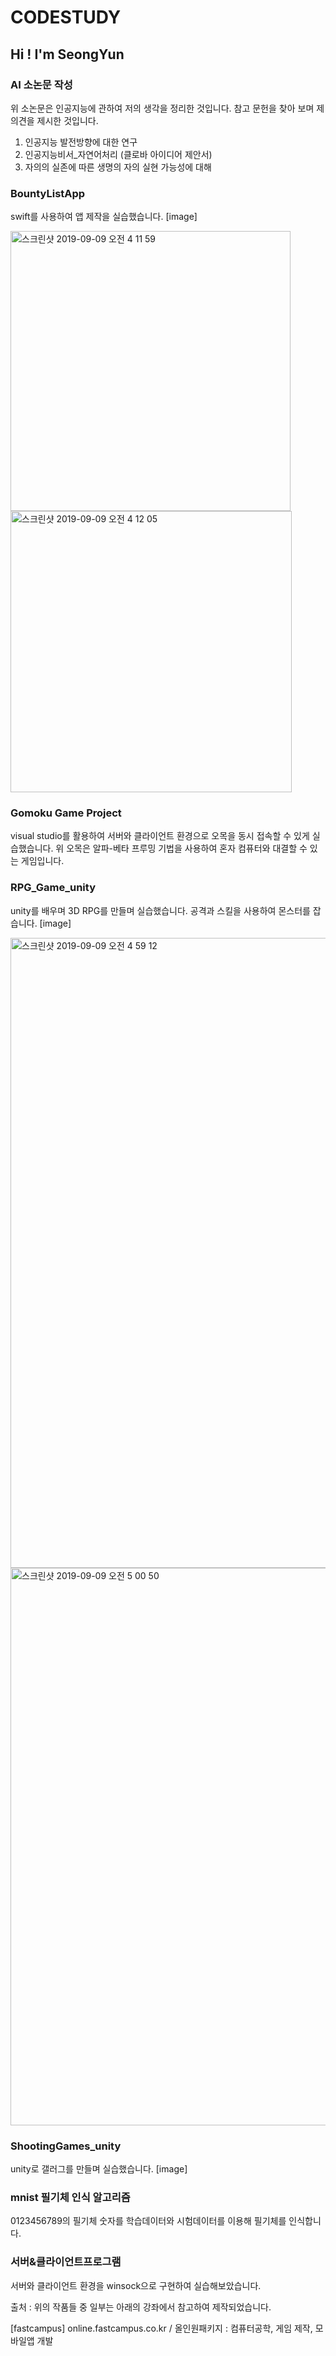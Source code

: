 # CODESTUDY
## Hi ! I'm SeongYun

### AI 소논문 작성

위 소논문은 인공지능에 관하여 저의 생각을 정리한 것입니다. 참고 문헌을 찾아 보며 제 의견을 제시한 것입니다.
1. 인공지능 발전방향에 대한 연구
2. 인공지능비서_자연어처리 (클로바 아이디어 제안서)
3. 자의의 실존에 따른 생명의 자의 실현 가능성에 대해

### BountyListApp

swift를 사용하여 앱 제작을 실습했습니다.
[image]

<img width="448" alt="스크린샷 2019-09-09 오전 4 11 59" src="https://user-images.githubusercontent.com/26242147/64493738-ea6ad580-d2be-11e9-84ef-336edfa455d9.png">

<img width="450" alt="스크린샷 2019-09-09 오전 4 12 05" src="https://user-images.githubusercontent.com/26242147/64493741-f0f94d00-d2be-11e9-99b3-f7ebecf76e2b.png">


### Gomoku Game Project

visual studio를 활용하여 서버와 클라이언트 환경으로 오목을 동시 접속할 수 있게 실습했습니다.
위 오목은 알파-베타 프루밍 기법을 사용하여 혼자 컴퓨터와 대결할 수 있는 게임입니다.

### RPG_Game_unity

unity를 배우며 3D RPG를 만들며 실습했습니다.
공격과 스킬을 사용하여 몬스터를 잡습니다.
[image]

<img width="1008" alt="스크린샷 2019-09-09 오전 4 59 12" src="https://user-images.githubusercontent.com/26242147/64493714-919b3d00-d2be-11e9-9eef-16ffbe4afa00.png">

<img width="892" alt="스크린샷 2019-09-09 오전 5 00 50" src="https://user-images.githubusercontent.com/26242147/64493725-cb6c4380-d2be-11e9-9580-b86da36e24c7.png">

### ShootingGames_unity

unity로 갤러그를 만들며 실습했습니다.
[image]

### mnist 필기체 인식 알고리즘

0123456789의 필기체 숫자를 학습데이터와 시험데이터를 이용해 필기체를 인식합니다.

### 서버&클라이언트프로그램

서버와 클라이언트 환경을 winsock으로 구현하여 실습해보았습니다.

출처 : 위의 작품들 중 일부는 아래의 강좌에서 참고하여 제작되었습니다.

[fastcampus] online.fastcampus.co.kr / 올인원패키지 : 컴퓨터공학, 게임 제작, 모바일앱 개발
